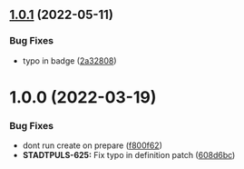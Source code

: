 ## [1.0.1](https://github.com/technologiestiftung/stadtpuls-supabase-definitions/compare/v1.0.0...v1.0.1) (2022-05-11)


### Bug Fixes

* typo in badge ([2a32808](https://github.com/technologiestiftung/stadtpuls-supabase-definitions/commit/2a32808c2e6c59c8ec56d6d1d8238ae7ea569c6e))

# 1.0.0 (2022-03-19)


### Bug Fixes

* dont run create on prepare ([f800f62](https://github.com/technologiestiftung/stadtpuls-supabase-definitions/commit/f800f625eefc3b6f442243551ea98990196ea60f))
* **STADTPULS-625:** Fix typo in definition patch ([608d6bc](https://github.com/technologiestiftung/stadtpuls-supabase-definitions/commit/608d6bc140f80164b00948ba2c05809703bbf420))
